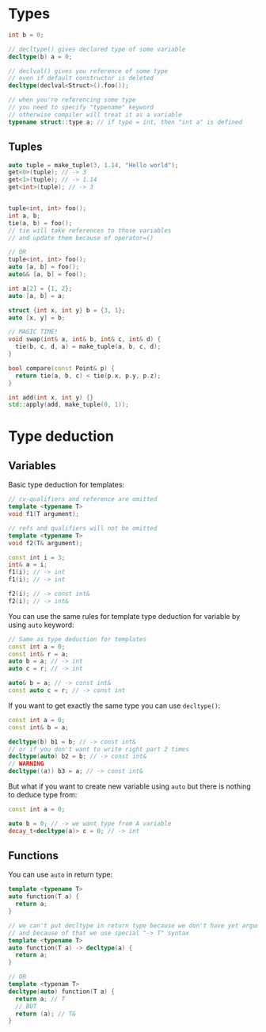 # Types

```c++
int b = 0;

// decltype() gives declared type of some variable
decltype(b) a = 0;

// declval() gives you reference of some type
// even if default constructor is deleted
decltype(declval<Struct>().foo());

// when you're referencing some type
// you need to specify "typename" keyword
// otherwise compiler will treat it as a variable
typename struct::type a; // if type = int, then "int a" is defined
```

## Tuples

```c++
auto tuple = make_tuple(3, 1.14, "Hello world");
get<0>(tuple); // -> 3
get<1>(tuple); // -> 1.14
get<int>(tuple); // -> 3


tuple<int, int> foo();
int a, b;
tie(a, b) = foo();
// tie will take references to those variables
// and update them because of operator=()

// OR
tuple<int, int> foo();
auto [a, b] = foo();
auto&& [a, b] = foo();

int a[2] = {1, 2};
auto [a, b] = a;

struct {int x, int y} b = {3, 1};
auto [x, y] = b;

// MAGIC TIME!
void swap(int& a, int& b, int& c, int& d) {
  tie(b, c, d, a) = make_tuple(a, b, c, d);
}

bool compare(const Point& p) {
  return tie(a, b, c) < tie(p.x, p.y, p.z);
}

int add(int x, int y) {}
std::apply(add, make_tuple(0, 1));
```

# Type deduction

## Variables

Basic type deduction for templates:
```c++
// cv-qualifiers and reference are omitted
template <typename T>
void f1(T argument);

// refs and qualifiers will not be omitted
template <typename T>
void f2(T& argument);

const int i = 3;
int& a = i;
f1(i); // -> int
f1(i); // -> int

f2(i); // -> const int&
f2(i); // -> int&
```

You can use the same rules for template type deduction for variable by using `auto` keyword:
```c++
// Same as type deduction for templates
const int a = 0;
const int& r = a;
auto b = a; // -> int
auto c = r; // -> int

auto& b = a; // -> const int& 
const auto c = r; // -> const int
```

If you want to get exactly the same type you can use `decltype()`:
```c++
const int a = 0;
const int& b = a;

decltype(b) b1 = b; // -> const int&
// or if you don't want to write right part 2 times
decltype(auto) b2 = b; // -> const int&
// WARNING
decltype((a)) b3 = a; // -> const int& 
```

But what if you want to create new variable using `auto` but there is nothing to deduce type from:
```c++
const int a = 0;

auto b = 0; // -> we want type from A variable
decay_t<decltype(a)> c = 0; // -> int
```

## Functions

You can use `auto` in return type:
```c++
template <typename T>
auto function(T a) {
  return a;
}

// we can't put decltype in return type because we don't have yet arguments names
// and because of that we use special "-> T" syntax
template <typename T>
auto function(T a) -> decltype(a) {
  return a;
}

// OR
template <typenam T>
decltype(auto) function(T a) {
  return a; // T
  // BUT
  return (a); // T&
}
```
